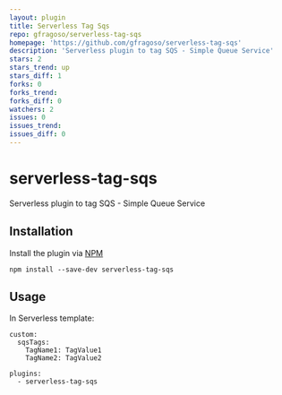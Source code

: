 ```yaml
---
layout: plugin
title: Serverless Tag Sqs
repo: gfragoso/serverless-tag-sqs
homepage: 'https://github.com/gfragoso/serverless-tag-sqs'
description: 'Serverless plugin to tag SQS - Simple Queue Service'
stars: 2
stars_trend: up
stars_diff: 1
forks: 0
forks_trend: 
forks_diff: 0
watchers: 2
issues: 0
issues_trend: 
issues_diff: 0
---
```



# serverless-tag-sqs
Serverless plugin to tag SQS - Simple Queue Service

## Installation

Install the plugin via <a href="https://docs.npmjs.com/cli/install">NPM</a>

```
npm install --save-dev serverless-tag-sqs
```

## Usage

In Serverless template:

```
custom:
  sqsTags:
    TagName1: TagValue1
    TagName2: TagValue2

plugins: 
  - serverless-tag-sqs

```
